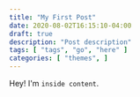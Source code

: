 ```yaml
---
title: "My First Post"
date: 2020-08-02T16:15:10-04:00
draft: true
description: "Post description"
tags: [ "tags", "go", "here" ]
categories: [ "themes", ]
---
```


Hey!  I'm `inside content`.

